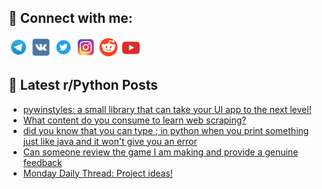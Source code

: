## 🔎 Connect with me:
[<img src="https://github.com/bullbesh/bullbesh/blob/main/images/Telegram.png" width="32" height="32" />](https://t.me/bullbesh)
[<img src="https://github.com/bullbesh/bullbesh/blob/main/images/VK.png" width="32" height="32" />](https://vk.com/bullbesh)
[<img src="https://github.com/bullbesh/bullbesh/blob/main/images/Twitter.png" width="32" height="32" />](https://twitter.com/bullbesh1)
[<img src="https://github.com/bullbesh/bullbesh/blob/main/images/Instagram.png" width="32" height="32" />](https://www.instagram.com/bullbesh)
[<img src="https://github.com/bullbesh/bullbesh/blob/main/images/Reddit.png" width="32" height="32" />](https://www.reddit.com/user/bullbesh)
[<img src="https://github.com/bullbesh/bullbesh/blob/main/images/YouTube.png" width="32" height="32" />](https://www.youtube.com/channel/UCtfjRs6uzgq5mfm8S06WTcg)

## 📕 Latest r/Python Posts
<!-- BLOG-POST-LIST:START -->
- [pywinstyles: a small library that can take your UI app to the next level!](https://www.reddit.com/r/Python/comments/15qoets/pywinstyles_a_small_library_that_can_take_your_ui/)
- [What content do you consume to learn web scraping?](https://www.reddit.com/r/Python/comments/15qniw3/what_content_do_you_consume_to_learn_web_scraping/)
- [did you know that you can type ; in python when you print something just like java and it won&#39;t give you an error](https://www.reddit.com/r/Python/comments/15qnfwx/did_you_know_that_you_can_type_in_python_when_you/)
- [Can someone review the game I am making and provide a genuine feedback](https://www.reddit.com/r/Python/comments/15ql282/can_someone_review_the_game_i_am_making_and/)
- [Monday Daily Thread: Project ideas!](https://www.reddit.com/r/Python/comments/15qehur/monday_daily_thread_project_ideas/)
<!-- BLOG-POST-LIST:END -->
